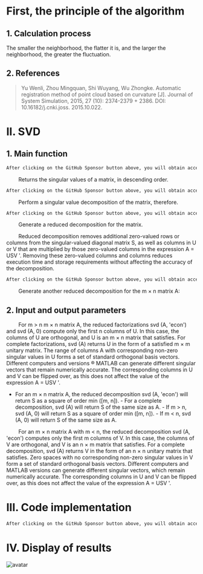 #  First, the principle of the algorithm 

##  1. Calculation process 

 The smaller the neighborhood, the flatter it is, and the larger the neighborhood, the greater the fluctuation. 

##  2. References 

>  Yu Wenli, Zhou Mingquan, Shi Wuyang, Wu Zhongke. Automatic registration method of point cloud based on curvature [J]. Journal of System Simulation, 2015, 27 (10): 2374-2379 + 2386. DOI: 10.16182/j.cnki.joss. 2015.10.022. 

#  II. SVD 

##  1. Main function 

  ```python  
After clicking on the GitHub Sponsor button above, you will obtain access permissions to my private code repository ( https://github.com/slowlon/my_code_bar ) to view this blog code. By searching the code number of this blog, you can find the code you need, code number is: 2024020309574562431
  ```  
    Returns the singular values of a matrix, in descending order. 

  ```python  
After clicking on the GitHub Sponsor button above, you will obtain access permissions to my private code repository ( https://github.com/slowlon/my_code_bar ) to view this blog code. By searching the code number of this blog, you can find the code you need, code number is: 2024020309574562431
  ```  
    Perform a singular value decomposition of the matrix, therefore. 

  ```python  
After clicking on the GitHub Sponsor button above, you will obtain access permissions to my private code repository ( https://github.com/slowlon/my_code_bar ) to view this blog code. By searching the code number of this blog, you can find the code you need, code number is: 2024020309574562431
  ```  
    Generate a reduced decomposition for the matrix. 

    Reduced decomposition removes additional zero-valued rows or columns from the singular-valued diagonal matrix S, as well as columns in U or V that are multiplied by those zero-valued columns in the expression A = USV '. Removing these zero-valued columns and columns reduces execution time and storage requirements without affecting the accuracy of the decomposition. 

  ```python  
After clicking on the GitHub Sponsor button above, you will obtain access permissions to my private code repository ( https://github.com/slowlon/my_code_bar ) to view this blog code. By searching the code number of this blog, you can find the code you need, code number is: 2024020309574562431
  ```  
    Generate another reduced decomposition for the m × n matrix A: 

##  2. Input and output parameters 

    For m > n m × n matrix A, the reduced factorizations svd (A, 'econ') and svd (A, 0) compute only the first n columns of U. In this case, the columns of U are orthogonal, and U is an m × n matrix that satisfies. For complete factorizations, svd (A) returns U in the form of a satisfied m × m unitary matrix. The range of columns A with corresponding non-zero singular values in U forms a set of standard orthogonal basis vectors. Different computers and versions ® MATLAB can generate different singular vectors that remain numerically accurate. The corresponding columns in U and V can be flipped over, as this does not affect the value of the expression A = USV '. 

 - For an m × n matrix A, the reduced decomposition svd (A, 'econ') will return S as a square of order min ([m, n]). - For a complete decomposition, svd (A) will return S of the same size as A. - If m > n, svd (A, 0) will return S as a square of order min ([m, n]). - If m < n, svd (A, 0) will return S of the same size as A. 

    For an m × n matrix A with m < n, the reduced decomposition svd (A, 'econ') computes only the first m columns of V. In this case, the columns of V are orthogonal, and V is an n × m matrix that satisfies. For a complete decomposition, svd (A) returns V in the form of an n × n unitary matrix that satisfies. Zero spaces with no corresponding non-zero singular values in V form a set of standard orthogonal basis vectors. Different computers and MATLAB versions can generate different singular vectors, which remain numerically accurate. The corresponding columns in U and V can be flipped over, as this does not affect the value of the expression A = USV '. 

#  III. Code implementation 

  ```python  
After clicking on the GitHub Sponsor button above, you will obtain access permissions to my private code repository ( https://github.com/slowlon/my_code_bar ) to view this blog code. By searching the code number of this blog, you can find the code you need, code number is: 2024020309574562431
  ```  
#  IV. Display of results 

 ![avatar]( 830937b4edc84da7841d0547d49f79cf.png) 

